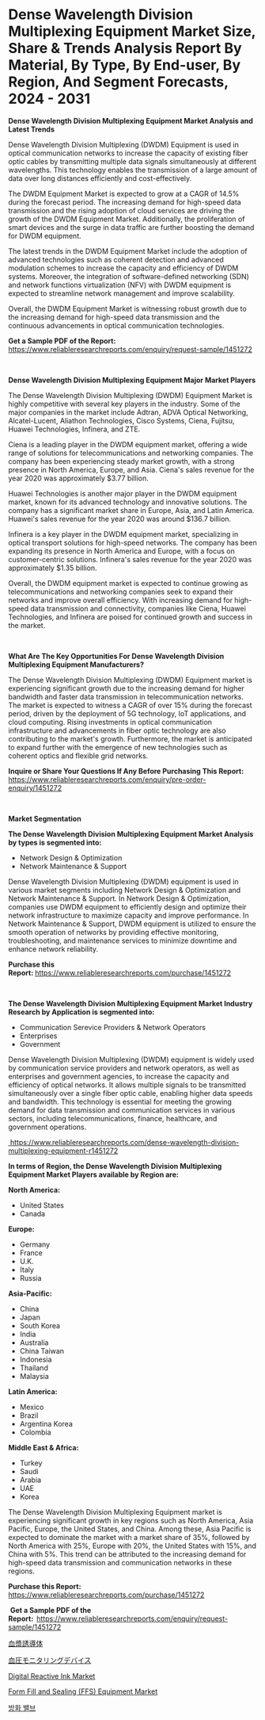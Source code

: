 <p><h1>Dense Wavelength Division Multiplexing Equipment Market Size, Share & Trends Analysis Report By Material, By Type, By End-user, By Region, And Segment Forecasts, 2024 - 2031</h1></p><p><strong>Dense Wavelength Division Multiplexing Equipment Market Analysis and Latest Trends</strong></p>
<p><p>Dense Wavelength Division Multiplexing (DWDM) Equipment is used in optical communication networks to increase the capacity of existing fiber optic cables by transmitting multiple data signals simultaneously at different wavelengths. This technology enables the transmission of a large amount of data over long distances efficiently and cost-effectively.</p><p>The DWDM Equipment Market is expected to grow at a CAGR of 14.5% during the forecast period. The increasing demand for high-speed data transmission and the rising adoption of cloud services are driving the growth of the DWDM Equipment Market. Additionally, the proliferation of smart devices and the surge in data traffic are further boosting the demand for DWDM equipment.</p><p>The latest trends in the DWDM Equipment Market include the adoption of advanced technologies such as coherent detection and advanced modulation schemes to increase the capacity and efficiency of DWDM systems. Moreover, the integration of software-defined networking (SDN) and network functions virtualization (NFV) with DWDM equipment is expected to streamline network management and improve scalability.</p><p>Overall, the DWDM Equipment Market is witnessing robust growth due to the increasing demand for high-speed data transmission and the continuous advancements in optical communication technologies.</p></p>
<p><strong>Get a Sample PDF of the Report:&nbsp;</strong> <a href="https://www.reliableresearchreports.com/enquiry/request-sample/1451272">https://www.reliableresearchreports.com/enquiry/request-sample/1451272</a></p>
<p>&nbsp;</p>
<p><strong>Dense Wavelength Division Multiplexing Equipment Major Market Players</strong></p>
<p><p>The Dense Wavelength Division Multiplexing (DWDM) Equipment Market is highly competitive with several key players in the industry. Some of the major companies in the market include Adtran, ADVA Optical Networking, Alcatel-Lucent, Aliathon Technologies, Cisco Systems, Ciena, Fujitsu, Huawei Technologies, Infinera, and ZTE.</p><p>Ciena is a leading player in the DWDM equipment market, offering a wide range of solutions for telecommunications and networking companies. The company has been experiencing steady market growth, with a strong presence in North America, Europe, and Asia. Ciena's sales revenue for the year 2020 was approximately $3.77 billion.</p><p>Huawei Technologies is another major player in the DWDM equipment market, known for its advanced technology and innovative solutions. The company has a significant market share in Europe, Asia, and Latin America. Huawei's sales revenue for the year 2020 was around $136.7 billion.</p><p>Infinera is a key player in the DWDM equipment market, specializing in optical transport solutions for high-speed networks. The company has been expanding its presence in North America and Europe, with a focus on customer-centric solutions. Infinera's sales revenue for the year 2020 was approximately $1.35 billion.</p><p>Overall, the DWDM equipment market is expected to continue growing as telecommunications and networking companies seek to expand their networks and improve overall efficiency. With increasing demand for high-speed data transmission and connectivity, companies like Ciena, Huawei Technologies, and Infinera are poised for continued growth and success in the market.</p></p>
<p>&nbsp;</p>
<p><strong>What Are The Key Opportunities For Dense Wavelength Division Multiplexing Equipment Manufacturers?</strong></p>
<p><p>The Dense Wavelength Division Multiplexing (DWDM) Equipment market is experiencing significant growth due to the increasing demand for higher bandwidth and faster data transmission in telecommunication networks. The market is expected to witness a CAGR of over 15% during the forecast period, driven by the deployment of 5G technology, IoT applications, and cloud computing. Rising investments in optical communication infrastructure and advancements in fiber optic technology are also contributing to the market's growth. Furthermore, the market is anticipated to expand further with the emergence of new technologies such as coherent optics and flexible grid networks.</p></p>
<p><strong>Inquire or Share Your Questions If Any Before Purchasing This Report:</strong> <a href="https://www.reliableresearchreports.com/enquiry/pre-order-enquiry/1451272">https://www.reliableresearchreports.com/enquiry/pre-order-enquiry/1451272</a></p>
<p>&nbsp;</p>
<p><strong>Market Segmentation</strong></p>
<p><strong>The Dense Wavelength Division Multiplexing Equipment Market Analysis by types is segmented into:</strong></p>
<p><ul><li>Network Design & Optimization</li><li>Network Maintenance & Support</li></ul></p>
<p><p>Dense Wavelength Division Multiplexing (DWDM) equipment is used in various market segments including Network Design & Optimization and Network Maintenance & Support. In Network Design & Optimization, companies use DWDM equipment to efficiently design and optimize their network infrastructure to maximize capacity and improve performance. In Network Maintenance & Support, DWDM equipment is utilized to ensure the smooth operation of networks by providing effective monitoring, troubleshooting, and maintenance services to minimize downtime and enhance network reliability.</p></p>
<p><strong>Purchase this Report:&nbsp;</strong><a href="https://www.reliableresearchreports.com/purchase/1451272">https://www.reliableresearchreports.com/purchase/1451272</a></p>
<p>&nbsp;</p>
<p><strong>The Dense Wavelength Division Multiplexing Equipment Market Industry Research by Application is segmented into:</strong></p>
<p><ul><li>Communication Serevice Providers & Network Operators</li><li>Enterprises</li><li>Government</li></ul></p>
<p><p>Dense Wavelength Division Multiplexing (DWDM) equipment is widely used by communication service providers and network operators, as well as enterprises and government agencies, to increase the capacity and efficiency of optical networks. It allows multiple signals to be transmitted simultaneously over a single fiber optic cable, enabling higher data speeds and bandwidth. This technology is essential for meeting the growing demand for data transmission and communication services in various sectors, including telecommunications, finance, healthcare, and government operations.</p></p>
<p><a href="https://www.reliableresearchreports.com/dense-wavelength-division-multiplexing-equipment-r1451272">&nbsp;https://www.reliableresearchreports.com/dense-wavelength-division-multiplexing-equipment-r1451272</a></p>
<p><strong>In terms of Region, the Dense Wavelength Division Multiplexing Equipment Market Players available by Region are:</strong></p>
<p>
    <p> <strong> North America: </strong>
        <ul>
            <li>United States</li>
            <li>Canada</li>
        </ul>
        </p> 
    <p> <strong> Europe: </strong>
        <ul>
            <li>Germany</li>
            <li>France</li>
            <li>U.K.</li>
            <li>Italy</li>
            <li>Russia</li>
        </ul>
        </p> 
    <p> <strong> Asia-Pacific: </strong>
        <ul>
            <li>China</li>
            <li>Japan</li>
            <li>South Korea</li>
            <li>India</li>
            <li>Australia</li>
            <li>China Taiwan</li>
            <li>Indonesia</li>
            <li>Thailand</li>
            <li>Malaysia</li>
        </ul>
        </p> 
    <p> <strong> Latin America: </strong>
        <ul>
            <li>Mexico</li>
            <li>Brazil</li>
            <li>Argentina Korea</li>
            <li>Colombia</li>
        </ul>
        </p> 
    <p> <strong> Middle East & Africa: </strong>
        <ul>
            <li>Turkey</li>
            <li>Saudi</li>
            <li>Arabia</li>
            <li>UAE</li>
            <li>Korea</li>
        </ul>
    </p>
    </p>
<p><p>The Dense Wavelength Division Multiplexing Equipment market is experiencing significant growth in key regions such as North America, Asia Pacific, Europe, the United States, and China. Among these, Asia Pacific is expected to dominate the market with a market share of 35%, followed by North America with 25%, Europe with 20%, the United States with 15%, and China with 5%. This trend can be attributed to the increasing demand for high-speed data transmission and communication networks in these regions.</p></p>
<p><strong>Purchase this Report: </strong><a href="https://www.reliableresearchreports.com/purchase/1451272">https://www.reliableresearchreports.com/purchase/1451272</a></p>
<p>&nbsp;<strong>Get a Sample PDF of the Report:&nbsp;&nbsp;</strong><a href="https://www.reliableresearchreports.com/enquiry/request-sample/1451272">https://www.reliableresearchreports.com/enquiry/request-sample/1451272</a></p>
<p><strong></strong></p>
<p><p><a href="https://github.com/Sophiaard2003/Market-Research-Report-List-1/blob/main/745841839418.md">血漿誘導体</a></p><p><a href="https://github.com/jkjreqjscoxx7/Market-Research-Report-List-1/blob/main/394623639419.md">血圧モニタリングデバイス</a></p><p><a href="https://issuu.com/reportprime-2/docs/digital-reactive-ink-market-size-2030.pptx">Digital Reactive Ink Market</a></p><p><a href="https://github.com/jodemen/Market-Research-Report-List-2/blob/main/form-fill-and-sealing-ffs-equipment-market.md">Form Fill and Sealing (FFS) Equipment Market</a></p><p><a href="https://github.com/CliftonFisher9067/Market-Research-Report-List-1/blob/main/513593137577.md">방화 밸브</a></p></p>
